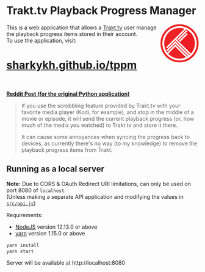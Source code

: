 # Trakt.tv Playback Progress Manager
<a href="https://trakt.tv">
  <img
    src="https://github.com/sharkykh/tppm/blob/6760862faedf69b9a209411277b592b28ff30d05/src/trakt.png?raw=true"
    alt="Trakt logo"
    width="100"
    height="100"
    align="right" />
</a>

This is a web application that allows a [Trakt.tv](https://trakt.tv) user manage the playback progress items stored in their account.  
To use the application, visit:
# [sharkykh.github.io/tppm](https://sharkykh.github.io/tppm/)

<br>

**[Reddit Post (for the original Python application)](https://www.reddit.com/r/trakt/comments/95rf3h/playback_progress_manager_python_application/?ref=share&ref_source=link)**

> If you use the scrobbling feature provided by Trakt.tv with your favorite media player (Kodi, for example), and stop in the middle of a movie or episode, it will send the current playback progress (or, how much of the media you watched) to Trakt.tv and store it there.
>
> It can cause some annoyances when syncing the progress back to devices, as currently there's no way (to my knowledge) to remove the playback progress items from Trakt.

## Running as a local server
**Note:** Due to CORS & OAuth Redirect URI limitations, can only be used on port 8080 of `localhost`.  
(Unless making a separate API application and modifying the values in [`src/api.js`](/src/api.js))  

Requirements:
- [NodeJS](https://nodejs.org) version 12.13.0 or above
- [yarn](https://yarnpkg.com) version 1.15.0 or above

```
yarn install
yarn start
```

Server will be available at http://localhost:8080
